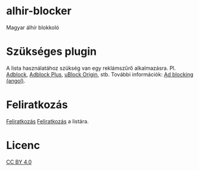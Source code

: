 # alhir-blocker
Magyar álhír blokkoló

# Szükséges plugin
A lista használatához szükség van egy reklámszűrő alkalmazásra. Pl. [Adblock](https://getadblock.com/), [Adblock Plus](https://adblockplus.org/), [uBlock Origin](https://github.com/gorhill/uBlock), stb. További információk: [Ad blocking (angol)](https://en.wikipedia.org/wiki/Ad_blocking).

# Feliratkozás
[Feliratkozás](abp://subscribe/?location=https://raw.githubusercontent.com/simkoG/alhir-blocker/master/alhir.txt&title=alhir-blocker) [Feliratkozás](https://tinyurl.com/alhir-blocker) a listára. 

# Licenc
[CC BY 4.0](https://creativecommons.org/licenses/by/4.0/)
